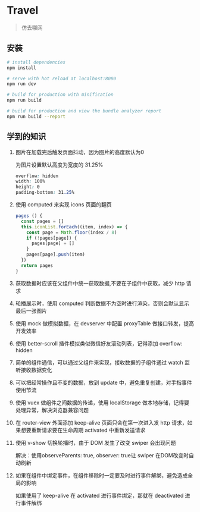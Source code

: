 # Travel

> 仿去哪网

## 安装

``` bash
# install dependencies
npm install

# serve with hot reload at localhost:8080
npm run dev

# build for production with minification
npm run build

# build for production and view the bundle analyzer report
npm run build --report
```

## 学到的知识
1. 图片在加载完后触发页面抖动，因为图片的高度默认为0

    为图片设置默认高度为宽度的 31.25%
    ```css
    overflow: hidden
    width: 100%
    height: 0
    padding-bottom: 31.25%
    ```
2. 使用 computed 来实现 icons 页面的翻页
    ```javascript
    pages () {
      const pages = []
      this.iconList.forEach((item, index) => {
        const page = Math.floor(index / 8)
        if (!pages[page]) {
          pages[page] = []
        }
        pages[page].push(item)
      })
      return pages
    }
    ```
3. 获取数据时应该在父组件中统一获取数据,不要在子组件中获取，减少 http 请求
4. 轮播展示时，使用 computed 判断数据不为空时进行渲染，否则会默认显示最后一张图片
5. 使用 mock 做模拟数据，在 devserver 中配置 proxyTable 做接口转发，提高开发效率
6. 使用 better-scroll 插件模拟类似微信好友滚动列表，记得添加 overflow: hidden
7. 简单的组件通信，可以通过父组件来实现，接收数据的子组件通过 watch 监听接收数据变化
8. 可以把经常操作且不变的数据，放到 update 中，避免重复创建，对手指事件使用节流
9. 使用 vuex 做组件之间数据的传递，使用 localStorage 做本地存储，记得要处理异常，解决浏览器兼容问题
10. 在 router-view 外面添加 keep-alive 页面只会在第一次进入发 http 请求，如果想要重新请求要在生命周期 activated 中重新发送请求
11. 使用 v-show 切换轮播时，由于 DOM 发生了改变 swiper 会出现问题

    解决：使用observeParents: true, observer: true让 swiper 在DOM改变时自动刷新
12. 如果在组件中绑定事件，在组件移除时一定要及时进行事件解绑，避免造成全局的影响

    如果使用了 keep-alive 在 activated 进行事件绑定，那就在 deactivated 进行事件解绑
    
   
